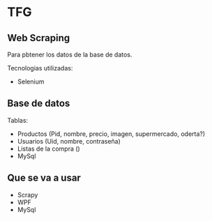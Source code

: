# TFG



## Web Scraping
  Para pbtener los datos de la base de datos.

  
  Tecnologias utilizadas:
  + Selenium

## Base de datos
  Tablas:

  + Productos (Pid, nombre, precio, imagen, supermercado, oderta?)
  + Usuarios (Uid, nombre, contraseña)
  + Listas de la compra ()
  + MySql
## Que se va a usar

+ Scrapy
+ WPF
+ MySql 
